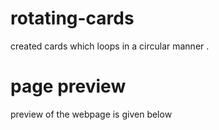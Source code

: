 # rotating-cards
 created cards which loops in a circular manner .
# page preview
 preview of the webpage is given below
